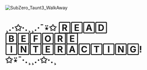 ![SubZero_Taunt3_WalkAway](https://github.com/user-attachments/assets/76cf47ee-b25b-439c-a9bd-696c72ff53ef)

#   ¸.·✩·.¸¸.·¯⍣✩ 🅁🄴🄰🄳 🄱🄴🄵🄾🅁🄴 🄸🄽🅃🄴🅁🄰🄲🅃🄸🄽🄶! ✩⍣¯·.¸¸.·✩·.¸
